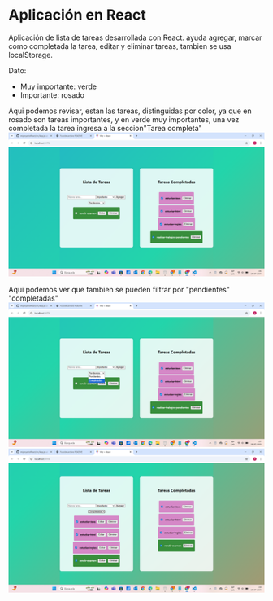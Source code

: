 # Aplicación en React

Aplicación de lista de tareas desarrollada con React. ayuda agregar, marcar como completada la tarea, editar y eliminar tareas, tambien se usa localStorage.

Dato: 
  - Muy importante: verde
  - Importante: rosado


Aqui podemos revisar, estan las tareas, distinguidas por color, ya que en rosado son tareas importantes, y en verde muy importantes, una vez completada la tarea ingresa a la seccion"Tarea completa"
![captura 1](image-1.png)

Aqui podemos ver que tambien se pueden filtrar por "pendientes" "completadas"
![captura 2](image-2.png)
![captura3](image-3.png)